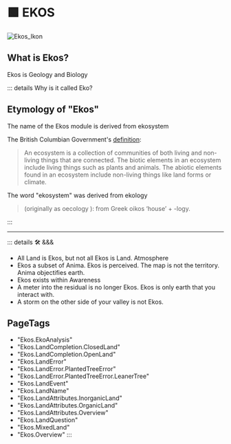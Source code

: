 # 🟩  <ekos>EKOS</ekos>

![Ekos_Ikon](/BetaIkon/Ekos_Ikon.png)

## What is <ekos>Ekos</ekos>?

Ekos is Geology and Biology

::: details Why is it called <ekos>Eko</ekos>?

## Etymology of "<ekos>Ekos</ekos>"

The name of the Ekos module is derived from <ekos>eko</ekos>system

The British Columbian Government's [definition](https://www2.gov.bc.ca/gov/content/environment/plants-animals-ecosystems/ecosystems):
> An ecosystem is a collection of communities of both living and non-living things that are connected. The biotic elements in an ecosystem include living things such as plants and animals. The abiotic elements found in an ecosystem include non-living things like land forms or climate.

The word "<ekos>eko</ekos>system" was derived from <ekos>eko</ekos>logy

> (originally as <ekos>oeco</ekos>logy ): from Greek <ekos>oikos</ekos> ‘house’ + -logy.

:::

---

<!-- =================================================== -->
<!-- =================================================== -->
<!-- =================================================== -->
<!-- =================================================== -->
<!-- =================================================== -->
::: details 🛠 <dev>&&&</dev>

- All Land is Ekos, but not all Ekos is Land. Atmosphere
- Ekos a subset of Anima. Ekos is perceived. The map is not the territory. Anima objectifies earth.
- Ekos exists within Awareness
- A meter into the residual is no longer Ekos. Ekos is only earth that you interact with.
- A storm on the other side of your valley is not Ekos.

<h2>PageTags</h2>

- "Ekos.EkoAnalysis"
- "Ekos.LandCompletion.ClosedLand"
- "Ekos.LandCompletion.OpenLand"
- "Ekos.LandError"
- "Ekos.LandError.PlantedTreeError"
- "Ekos.LandError.PlantedTreeError.LeanerTree"
- "Ekos.LandEvent"
- "Ekos.LandName"
- "Ekos.LandAttributes.InorganicLand"
- "Ekos.LandAttributes.OrganicLand"
- "Ekos.LandAttributes.Overview"
- "Ekos.LandQuestion"
- "Ekos.MixedLand"
- "Ekos.Overview"
:::
